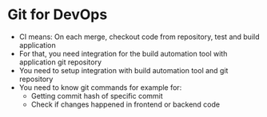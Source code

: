 # Git for DevOps
* CI means: On each merge, checkout code from repository, test and build application 
* For that, you need integration for the build automation tool with application git repository
* You need to setup integration with build automation tool and git repository
* You need to know git commands for example for:
  * Getting commit hash of specific commit
  * Check if changes happened in frontend or backend code

